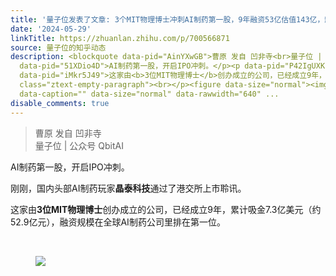 ```yaml
---
title: '量子位发表了文章: 3个MIT物理博士冲刺AI制药第一股，9年融资53亿估值143亿，辉瑞强生都是客户'
date: '2024-05-29'
linkTitle: https://zhuanlan.zhihu.com/p/700566871
source: 量子位的知乎动态
description: <blockquote data-pid="AinYXwGB">曹原 发自 凹非寺<br>量子位 | 公众号 QbitAI</blockquote><p
  data-pid="51XDio4D">AI制药第一股，开启IPO冲刺。</p><p data-pid="P42IgUXK">刚刚，国内头部AI制药玩家<b>晶泰科技</b>通过了港交所上市聆讯。</p><p
  data-pid="iMkr5J49">这家由<b>3位MIT物理博士</b>创办成立的公司，已经成立9年，累计吸金7.3亿美元（约52.9亿元），融资规模在全球AI制药公司里排在第一位。</p><p
  class="ztext-empty-paragraph"><br></p><figure data-size="normal"><img src="https://pic4.zhimg.com/v2-6a479268cda51151c1b329c29ec3534b.jpg"
  data-caption="" data-size="normal" data-rawwidth="640" ...
disable_comments: true
---
```

<blockquote data-pid="AinYXwGB">曹原 发自 凹非寺<br>量子位 | 公众号 QbitAI</blockquote><p data-pid="51XDio4D">AI制药第一股，开启IPO冲刺。</p><p data-pid="P42IgUXK">刚刚，国内头部AI制药玩家<b>晶泰科技</b>通过了港交所上市聆讯。</p><p data-pid="iMkr5J49">这家由<b>3位MIT物理博士</b>创办成立的公司，已经成立9年，累计吸金7.3亿美元（约52.9亿元），融资规模在全球AI制药公司里排在第一位。</p><p class="ztext-empty-paragraph"><br></p><figure data-size="normal"><img src="https://pic4.zhimg.com/v2-6a479268cda51151c1b329c29ec3534b.jpg" data-caption="" data-size="normal" data-rawwidth="640" ...